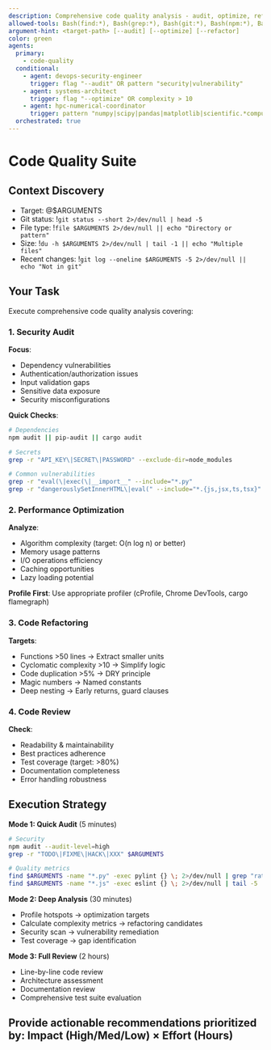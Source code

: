 ```yaml
---
description: Comprehensive code quality analysis - audit, optimize, refactor, and review
allowed-tools: Bash(find:*), Bash(grep:*), Bash(git:*), Bash(npm:*), Bash(pylint:*), Bash(cargo:*)
argument-hint: <target-path> [--audit] [--optimize] [--refactor]
color: green
agents:
  primary:
    - code-quality
  conditional:
    - agent: devops-security-engineer
      trigger: flag "--audit" OR pattern "security|vulnerability"
    - agent: systems-architect
      trigger: flag "--optimize" OR complexity > 10
    - agent: hpc-numerical-coordinator
      trigger: pattern "numpy|scipy|pandas|matplotlib|scientific.*computing"
  orchestrated: true
---
```


# Code Quality Suite

## Context Discovery
- Target: @$ARGUMENTS
- Git status: !`git status --short 2>/dev/null | head -5`
- File type: !`file $ARGUMENTS 2>/dev/null || echo "Directory or pattern"`
- Size: !`du -h $ARGUMENTS 2>/dev/null | tail -1 || echo "Multiple files"`
- Recent changes: !`git log --oneline $ARGUMENTS -5 2>/dev/null || echo "Not in git"`

## Your Task

Execute comprehensive code quality analysis covering:

### 1. Security Audit
**Focus**:
- Dependency vulnerabilities
- Authentication/authorization issues
- Input validation gaps
- Sensitive data exposure
- Security misconfigurations

**Quick Checks**:
```bash
# Dependencies
npm audit || pip-audit || cargo audit

# Secrets
grep -r "API_KEY\|SECRET\|PASSWORD" --exclude-dir=node_modules

# Common vulnerabilities
grep -r "eval(\|exec(\|__import__" --include="*.py"
grep -r "dangerouslySetInnerHTML\|eval(" --include="*.{js,jsx,ts,tsx}"
```

### 2. Performance Optimization
**Analyze**:
- Algorithm complexity (target: O(n log n) or better)
- Memory usage patterns
- I/O operations efficiency
- Caching opportunities
- Lazy loading potential

**Profile First**: Use appropriate profiler (cProfile, Chrome DevTools, cargo flamegraph)

### 3. Code Refactoring
**Targets**:
- Functions >50 lines → Extract smaller units
- Cyclomatic complexity >10 → Simplify logic
- Code duplication >5% → DRY principle
- Magic numbers → Named constants
- Deep nesting → Early returns, guard clauses

### 4. Code Review
**Check**:
- Readability & maintainability
- Best practices adherence
- Test coverage (target: >80%)
- Documentation completeness
- Error handling robustness

## Execution Strategy

**Mode 1: Quick Audit** (5 minutes)
```bash
# Security
npm audit --audit-level=high
grep -r "TODO\|FIXME\|HACK\|XXX" $ARGUMENTS

# Quality metrics
find $ARGUMENTS -name "*.py" -exec pylint {} \; 2>/dev/null | grep "rated at"
find $ARGUMENTS -name "*.js" -exec eslint {} \; 2>/dev/null | tail -5
```

**Mode 2: Deep Analysis** (30 minutes)
- Profile hotspots → optimization targets
- Calculate complexity metrics → refactoring candidates
- Security scan → vulnerability remediation
- Test coverage → gap identification

**Mode 3: Full Review** (2 hours)
- Line-by-line code review
- Architecture assessment
- Documentation review
- Comprehensive test suite evaluation

## Provide actionable recommendations prioritized by: Impact (High/Med/Low) × Effort (Hours)
